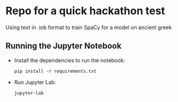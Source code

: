 # Repo for a quick hackathon test

Using text in .iob format to train SpaCy for a model on ancient greek

## Running the Jupyter Notebook

- Install the dependencies to run the notebook:

  `pip install -r requirements.txt`

- Run Jupyter Lab:

  `jupyter-lab`
